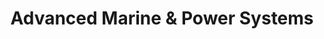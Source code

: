 ---
title: "Advanced Marine & Power Systems"
url: /orange-beach/advanced-marine-and-power-systems/
shop: car repair
---